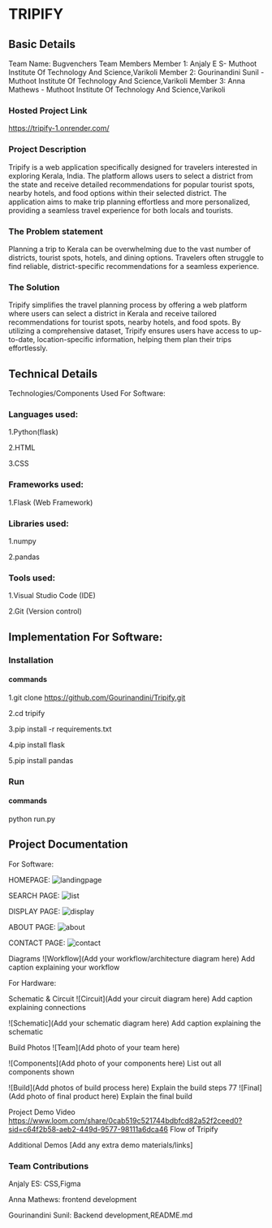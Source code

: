 # TRIPIFY

## Basic Details

Team Name: Bugvenchers
Team Members
Member 1: Anjaly E S- Muthoot Institute Of Technology And Science,Varikoli
Member 2: Gourinandini Sunil -  Muthoot Institute Of Technology And Science,Varikoli
Member 3: Anna Mathews -  Muthoot Institute Of Technology And Science,Varikoli

### Hosted Project Link
https://tripify-1.onrender.com/
### Project Description

Tripify is a web application specifically designed for travelers interested in exploring Kerala, India. The platform allows users to select a district from the state and receive detailed recommendations for popular tourist spots, nearby hotels, and food options within their selected district. The application aims to make trip planning effortless and more personalized, providing a seamless travel experience for both locals and tourists.

### The Problem statement
 Planning a trip to Kerala can be overwhelming due to the vast number of districts, tourist spots, hotels, and dining options. Travelers often struggle to find reliable, district-specific recommendations for a seamless experience.

###  The Solution

Tripify simplifies the travel planning process by offering a web platform where users can select a district in Kerala and receive tailored recommendations for tourist spots, nearby hotels, and food spots. By utilizing a comprehensive dataset, Tripify ensures users have access to up-to-date, location-specific information, helping them plan their trips effortlessly.

## Technical Details
Technologies/Components Used For Software:

### Languages used:

1.Python(flask)

2.HTML

3.CSS
### Frameworks used:

1.Flask (Web Framework)

### Libraries used:

1.numpy

2.pandas

### Tools used:

1.Visual Studio Code (IDE)

2.Git (Version control)

## Implementation For Software:

### Installation

#### commands

1.git clone https://github.com/Gourinandini/Tripify.git

2.cd tripify

3.pip install -r requirements.txt

4.pip install flask

5.pip install pandas

### Run

#### commands

python run.py

## Project Documentation

For Software:

HOMEPAGE: 
![landingpage](https://github.com/user-attachments/assets/d0ff6ddc-8225-422a-9539-a9fd7b7d677d)

SEARCH PAGE:
![list](https://github.com/user-attachments/assets/1992bc28-740d-44d1-adde-5b0cced840b5)

DISPLAY PAGE:
![display](https://github.com/user-attachments/assets/a69cdfde-16d0-4082-836d-38035189e7c7)

ABOUT PAGE:
![about](https://github.com/user-attachments/assets/41520a59-497b-4bf1-b298-05b2eb991e61)

CONTACT PAGE:
![contact](https://github.com/user-attachments/assets/ba2aac99-c970-41fb-9a64-8abac503cad6)

Diagrams
![Workflow](Add your workflow/architecture diagram here) Add caption explaining your workflow

For Hardware:

Schematic & Circuit
![Circuit](Add your circuit diagram here) Add caption explaining connections

![Schematic](Add your schematic diagram here) Add caption explaining the schematic

Build Photos
![Team](Add photo of your team here)

![Components](Add photo of your components here) List out all components shown

![Build](Add photos of build process here) Explain the build steps
77
![Final](Add photo of final product here) Explain the final build

Project Demo
Video
https://www.loom.com/share/0cab519c521744bdbfcd82a52f2ceed0?sid=c64f2b58-aeb2-449d-9577-98111a6dca46 
Flow of Tripify

Additional Demos
[Add any extra demo materials/links]

### Team Contributions
Anjaly ES: CSS,Figma

Anna Mathews:  frontend development

Gourinandini Sunil:  Backend development,README.md
